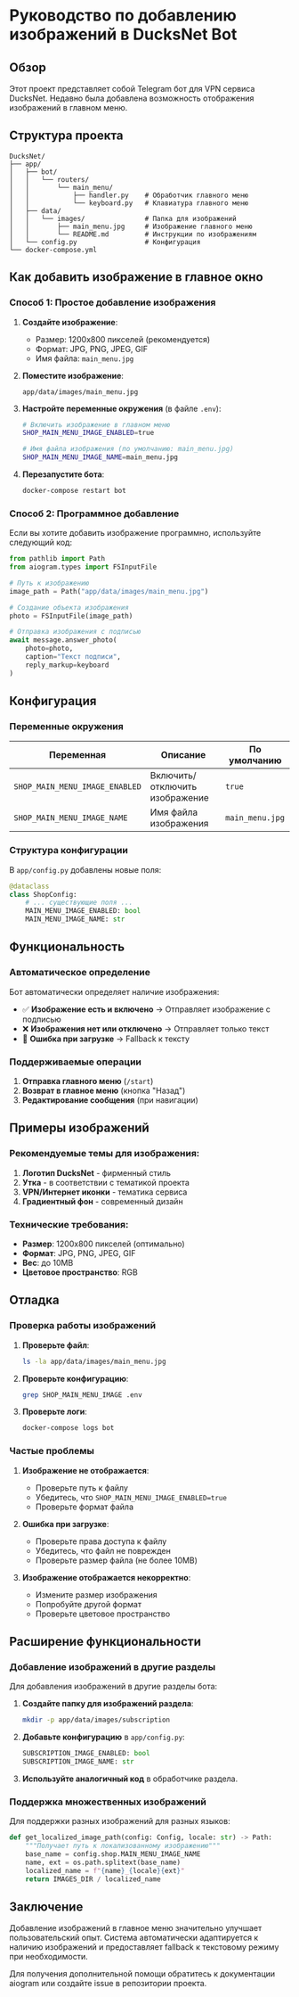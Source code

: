 # Руководство по добавлению изображений в DucksNet Bot

## Обзор

Этот проект представляет собой Telegram бот для VPN сервиса DucksNet. Недавно была добавлена возможность отображения изображений в главном меню.

## Структура проекта

```
DucksNet/
├── app/
│   ├── bot/
│   │   └── routers/
│   │       └── main_menu/
│   │           ├── handler.py    # Обработчик главного меню
│   │           └── keyboard.py   # Клавиатура главного меню
│   ├── data/
│   │   └── images/               # Папка для изображений
│   │       ├── main_menu.jpg     # Изображение главного меню
│   │       └── README.md         # Инструкции по изображениям
│   └── config.py                 # Конфигурация
└── docker-compose.yml
```

## Как добавить изображение в главное окно

### Способ 1: Простое добавление изображения

1. **Создайте изображение**:

   - Размер: 1200x800 пикселей (рекомендуется)
   - Формат: JPG, PNG, JPEG, GIF
   - Имя файла: `main_menu.jpg`

2. **Поместите изображение**:

   ```
   app/data/images/main_menu.jpg
   ```

3. **Настройте переменные окружения** (в файле `.env`):

   ```bash
   # Включить изображение в главном меню
   SHOP_MAIN_MENU_IMAGE_ENABLED=true

   # Имя файла изображения (по умолчанию: main_menu.jpg)
   SHOP_MAIN_MENU_IMAGE_NAME=main_menu.jpg
   ```

4. **Перезапустите бота**:
   ```bash
   docker-compose restart bot
   ```

### Способ 2: Программное добавление

Если вы хотите добавить изображение программно, используйте следующий код:

```python
from pathlib import Path
from aiogram.types import FSInputFile

# Путь к изображению
image_path = Path("app/data/images/main_menu.jpg")

# Создание объекта изображения
photo = FSInputFile(image_path)

# Отправка изображения с подписью
await message.answer_photo(
    photo=photo,
    caption="Текст подписи",
    reply_markup=keyboard
)
```

## Конфигурация

### Переменные окружения

| Переменная                     | Описание                       | По умолчанию    |
| ------------------------------ | ------------------------------ | --------------- |
| `SHOP_MAIN_MENU_IMAGE_ENABLED` | Включить/отключить изображение | `true`          |
| `SHOP_MAIN_MENU_IMAGE_NAME`    | Имя файла изображения          | `main_menu.jpg` |

### Структура конфигурации

В `app/config.py` добавлены новые поля:

```python
@dataclass
class ShopConfig:
    # ... существующие поля ...
    MAIN_MENU_IMAGE_ENABLED: bool
    MAIN_MENU_IMAGE_NAME: str
```

## Функциональность

### Автоматическое определение

Бот автоматически определяет наличие изображения:

- ✅ **Изображение есть и включено** → Отправляет изображение с подписью
- ❌ **Изображения нет или отключено** → Отправляет только текст
- 🔄 **Ошибка при загрузке** → Fallback к тексту

### Поддерживаемые операции

1. **Отправка главного меню** (`/start`)
2. **Возврат в главное меню** (кнопка "Назад")
3. **Редактирование сообщения** (при навигации)

## Примеры изображений

### Рекомендуемые темы для изображения:

1. **Логотип DucksNet** - фирменный стиль
2. **Утка** - в соответствии с тематикой проекта
3. **VPN/Интернет иконки** - тематика сервиса
4. **Градиентный фон** - современный дизайн

### Технические требования:

- **Размер**: 1200x800 пикселей (оптимально)
- **Формат**: JPG, PNG, JPEG, GIF
- **Вес**: до 10MB
- **Цветовое пространство**: RGB

## Отладка

### Проверка работы изображений

1. **Проверьте файл**:

   ```bash
   ls -la app/data/images/main_menu.jpg
   ```

2. **Проверьте конфигурацию**:

   ```bash
   grep SHOP_MAIN_MENU_IMAGE .env
   ```

3. **Проверьте логи**:
   ```bash
   docker-compose logs bot
   ```

### Частые проблемы

1. **Изображение не отображается**:

   - Проверьте путь к файлу
   - Убедитесь, что `SHOP_MAIN_MENU_IMAGE_ENABLED=true`
   - Проверьте формат файла

2. **Ошибка при загрузке**:

   - Проверьте права доступа к файлу
   - Убедитесь, что файл не поврежден
   - Проверьте размер файла (не более 10MB)

3. **Изображение отображается некорректно**:
   - Измените размер изображения
   - Попробуйте другой формат
   - Проверьте цветовое пространство

## Расширение функциональности

### Добавление изображений в другие разделы

Для добавления изображений в другие разделы бота:

1. **Создайте папку для изображений раздела**:

   ```bash
   mkdir -p app/data/images/subscription
   ```

2. **Добавьте конфигурацию** в `app/config.py`:

   ```python
   SUBSCRIPTION_IMAGE_ENABLED: bool
   SUBSCRIPTION_IMAGE_NAME: str
   ```

3. **Используйте аналогичный код** в обработчике раздела.

### Поддержка множественных изображений

Для поддержки разных изображений для разных языков:

```python
def get_localized_image_path(config: Config, locale: str) -> Path:
    """Получает путь к локализованному изображению"""
    base_name = config.shop.MAIN_MENU_IMAGE_NAME
    name, ext = os.path.splitext(base_name)
    localized_name = f"{name}_{locale}{ext}"
    return IMAGES_DIR / localized_name
```

## Заключение

Добавление изображений в главное меню значительно улучшает пользовательский опыт. Система автоматически адаптируется к наличию изображений и предоставляет fallback к текстовому режиму при необходимости.

Для получения дополнительной помощи обратитесь к документации aiogram или создайте issue в репозитории проекта.
